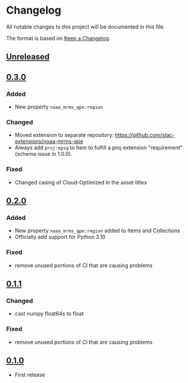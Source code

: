 # Changelog

All notable changes to this project will be documented in this file.

The format is based on [Keep a Changelog](https://keepachangelog.com/en/1.0.0/).

## [Unreleased]

## [0.3.0]

### Added

- New property `noaa_mrms_qpe:region`

### Changed

- Moved extension to separate repository: <https://github.com/stac-extensions/noaa-mrms-qpe>
- Always add `proj:epsg` to Item to fulfill a proj extension "requirement" (schema issue in 1.0.0).

### Fixed

- Changed casing of Cloud-Optimized in the asset titles

## [0.2.0]

### Added

- New property `noaa_mrms_qpe:region` added to Items and Collections
- Officially add support for Python 3.10

### Fixed

- remove unused portions of CI that are causing problems

## [0.1.1]

### Changed

- cast numpy float64s to float

### Fixed

- remove unused portions of CI that are causing problems

## [0.1.0]

- First release

[Unreleased]: <https://github.com/stactools-packages/noaa-mrms-qpe/tree/main/>
[0.3.0]: <https://github.com/stactools-packages/noaa-mrms-qpe/tree/v0.3.0/>
[0.2.0]: <https://github.com/stactools-packages/noaa-mrms-qpe/tree/v0.2.0/>
[0.1.1]: <https://github.com/stactools-packages/noaa-mrms-qpe/tree/v0.1.1/>
[0.1.0]: <https://github.com/stactools-packages/noaa-mrms-qpe/tree/v0.1.0/>
